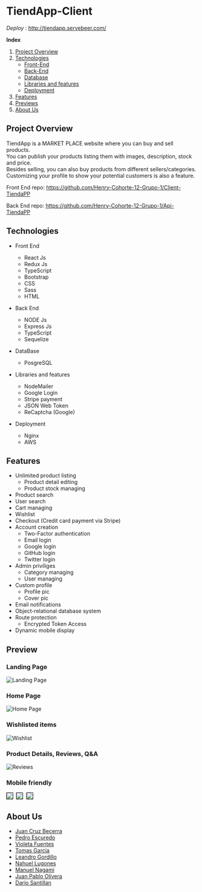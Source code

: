 # TiendApp-Client

*Deploy* : http://tiendapp.servebeer.com/

**Index** 
1. [Project Overview](#id1)
2. [Technologies](#id2)
    * [Front-End](#id5)
    * [Back-End](#id6)
    * [Database](#id7)
    * [Libraries and features](#id8)
    * [Deployment](#id9)
4. [Features](#id10)
5. [Previews](#id4)
6. [About Us](#id3)


## Project Overview <a name='id1'></a>

TiendApp is a MARKET PLACE website where you can buy and sell products.\
You can publish your products listing them with images, description, stock and price.\
Besides selling, you can also buy products from different sellers/categories. \
Customizing your profile to show your potential customers is also a feature.


Front End repo: https://github.com/Henry-Cohorte-12-Grupo-1/Client-TiendaPP

Back End repo: https://github.com/Henry-Cohorte-12-Grupo-1/Api-TiendaPP



## Technologies <a name='id2'></a>

* Front End <a name='id5'></a>
    * React Js
    * Redux Js
    * TypeScript
    * Bootstrap
    * CSS
    * Sass
    * HTML

* Back End <a name='id6'></a>
    * NODE Js 
    * Express Js 
    * TypeScript
    * Sequelize

* DataBase <a name='id7'></a>
    * PosgreSQL

* Libraries and features <a name='id8'></a>
    * NodeMailer
    * Google Login
    * Stripe payment
    * JSON Web Token
    * ReCaptcha (Google)

* Deployment <a name='id9'></a>
    * Nginx
    * AWS

## Features <a name='id10'></a>
* Unlimited product listing
   * Product detail editing
   * Product stock managing
* Product search
* User search
* Cart managing
* Wishlist
* Checkout (Credit card payment via Stripe)
* Account creation
   * Two-Factor authentication
   * Email login
   * Google login
   * GitHub login
   * Twitter login
* Admin priviliges
   * Category managing
   * User managing
* Custom profile
   * Profile pic
   * Cover pic
* Email notifications
* Object-relational database system
* Route protection
   * Encrypted Token Access
* Dynamic mobile display



## Preview <a name='id4'></a>

### Landing Page
![Landing Page](https://github.com/Henry-Cohorte-12-Grupo-1/Client-TiendaPP/blob/Client-Development/readme-images/landing.png)

### Home Page
![Home Page](https://github.com/Henry-Cohorte-12-Grupo-1/Client-TiendaPP/blob/Client-Development/readme-images/home.png)

### Wishlisted items
![Wishlist](https://github.com/Henry-Cohorte-12-Grupo-1/Client-TiendaPP/blob/Client-Development/readme-images/wishlist.png)

### Product Details, Reviews, Q&A
![Reviews](https://github.com/Henry-Cohorte-12-Grupo-1/Client-TiendaPP/blob/Client-Development/readme-images/reviews.png)

### Mobile friendly
<kbd>
    <img src="https://github.com/Henry-Cohorte-12-Grupo-1/Client-TiendaPP/blob/Client-Development/readme-images/dashboard.png" style="border: 1px solid black" />
</kbd>


<kbd>
    <img src="https://github.com/Henry-Cohorte-12-Grupo-1/Client-TiendaPP/blob/Client-Development/readme-images/sidebar.png" style="border: 1px solid black"/>
</kbd>


<kbd>
    <img src="https://github.com/Henry-Cohorte-12-Grupo-1/Client-TiendaPP/blob/Client-Development/readme-images/create%20product.png" style="border: 1px solid black"/>
</kbd>



## About Us <a name='id3'></a>

- [Juan Cruz Becerra](https://github.com/lib76)
- [Pedro Escuredo](https://github.com/Edropem)
- [Violeta Fuentes](https://github.com/Violeta-Fuentes)
- [Tomas Garcia](https://github.com/Tomasggarcia)
- [Leandro Gordillo](https://github.com/leandrojg)
- [Nahuel Lugones](https://github.com/Astr0b0i)
- [Manuel Nagami](https://github.com/Panes0)
- [Juan Pablo Olivera](https://github.com/Jupaolivera)
- [Dario Santillan](https://github.com/SantillanDario)

